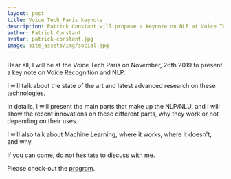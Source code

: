 ```yaml
---
layout: post
title: Voice Tech Paris keynote
description: Patrick Constant will propose a keynote on NLP at Voice Tech Paris on November, 26th 2019.
author: Patrick Constant
avatar: patrick-constant.jpg
image: site_assets/img/social.jpg
---
```


Dear all, I will be at the Voice Tech Paris on November, 26th 2019 to present a key note on Voice Recognition and NLP.

I will talk about the state of the art and latest advanced research on these technologies.

In details, I will present the main parts that make up the NLP/NLU, and I will show the recent innovations on these different parts, why they work or not depending on their uses.

I will also talk about Machine Learning, where it works, where it doesn't, and why.

If you can come, do not hesitate to discuss with me.

Please check-out the [program](https://www.voicetechparis.com/2019/programme-mardi-26-novembre-2019/).

